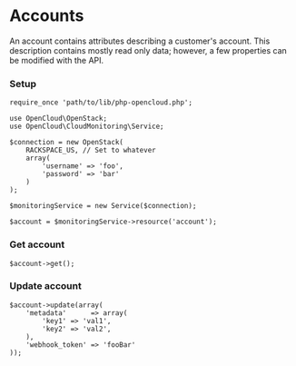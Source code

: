 # Accounts

An account contains attributes describing a customer's account. This description contains mostly read only data; however, a few properties can be modified with the API.

### Setup

```
require_once 'path/to/lib/php-opencloud.php';

use OpenCloud\OpenStack;
use OpenCloud\CloudMonitoring\Service;

$connection = new OpenStack(
	RACKSPACE_US, // Set to whatever
	array(
		'username' => 'foo',
		'password' => 'bar'
	)
);

$monitoringService = new Service($connection);

$account = $monitoringService->resource('account');
```

### Get account

```
$account->get();
```

### Update account

```
$account->update(array(
	'metadata' 		=> array(
		'key1' => 'val1',
		'key2' => 'val2',
	),
	'webhook_token' => 'fooBar'
));
```

